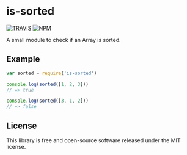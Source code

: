 # is-sorted

[![TRAVIS](https://secure.travis-ci.org/dcousens/is-sorted.png)](http://travis-ci.org/dcousens/is-sorted)
[![NPM](http://img.shields.io/npm/v/is-sorted.svg)](https://www.npmjs.org/package/is-sorted)

A small module to check if an Array is sorted.


## Example

``` javascript
var sorted = require('is-sorted')

console.log(sorted([1, 2, 3]))
// => true

console.log(sorted([3, 1, 2]))
// => false
```


## License

This library is free and open-source software released under the MIT license.
